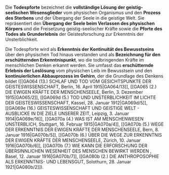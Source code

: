 
Die **Todespforte** bezeichnet die **vollständige Lösung der geistig-seelischen Wesensglieder** vom physischen Organismus und den **Prozess des Sterbens** und der Übergang der Seele in die geistige Welt. Sie repräsentiert den **Übergang der Seele beim Verlassen des physischen Körpers** und die Freisetzung geistig-seelischer Kräfte sowie die **Pforte des Todes als Grunderlebnis** der Geistesforschung zur Erkenntnis der Unsterblichkeit.

Die Todespforte wird als **Erkenntnis der Kontinuität des Bewusstseins** über den physischen Tod hinaus verstanden und als **Bezeichnung für den erschütternden Erkenntnispunkt**, wo die todbringenden Kräfte im menschlichen Denken erkannt werden. Sie umfasst das **erschütternde Erlebnis der Loslösung** vom physischen Leib im Bewusstsein und den **kontinuierlichen Abbauprozess im Gehirn**, der die Grundlage des Denkens bildet ([[GA064 (13.) SCHLAF UND TOD VOM GESICHTSPUNKTE DER GEISTESWISSENSCHAFT, Berlin, 16. April 1915|GA064/13]], [[GA065 (2.) DIE EWIGEN KRÄFTE DER MENSCHENSEELE, Berlin, 3. Dezember 1915|GA065/2]], [[GA069d (5.) TOD UND UNSTERBLICHKEIT IM LICHTE DER GEISTESWISSENSCHAFT, Kassel, 28. Januar 1912|GA069d/5]], [[GA069e (16.) GEISTESWISSENSCHAFT UND GEISTIGE WELT - AUSBLICKE IN DIE ZIELE UNSERER ZEIT, Leipzig, 3. Januar 1914|GA069e/16]], [[GA070a (4.) WAS IST AM MENSCHENWESEN UNSTERBLICH, Stuttgart, 16. Februar 1915|GA070a/4]], [[GA070b (5.) WEGE DER ERKENNTNIS DER EWIGEN KRÄFTE DER MENSCHENSEELE, Bern, 8. Januar 1916|GA070b/5]], [[GA070b (6.) ÜBER DIE WEGE ZUR ERKENNTNIS DER EWIGEN KRÄFTE DER MENSCHENSEELE, Zürich, 10. Januar 1916|GA070b/6]], [[GA070b (7.) WIE KANN DIE ERFORSCHUNG DER ÜBERSINNLICHEN WESENHEIT DES MENSCHEN BEWIRKT WERDEN , Basel, 12. Januar 1916|GA070b/7]], [[GA080b (2.) DIE ANTHROPOSOPHIE ALS ERKENNTNIS- UND LEBENSGUT, Solothurn, 28. Januar 1921|GA080b/2]]).
